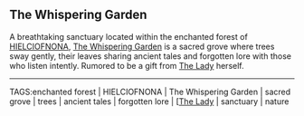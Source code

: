 ## The Whispering Garden

A breathtaking sanctuary located within the enchanted forest of [HIELCIOFNONA](HIELCIOFNONA.md), [The Whispering Garden](.md) is a sacred grove where trees sway gently, their leaves sharing ancient tales and forgotten lore with those who listen intently. Rumored to be a gift from [The Lady](../Gods/The%20Lady.md) herself.



---

TAGS:enchanted forest | HIELCIOFNONA | The Whispering Garden | sacred grove | trees | ancient tales | forgotten lore | [[The Lady](../Gods/The%20Lady.md) | sanctuary | nature
